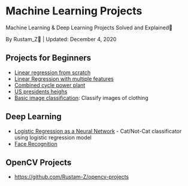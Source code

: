 # Machine Learning Projects 
Machine Learning & Deep Learning Projects Solved and Explained🎯

By Rustam_Z🚀 | Updated: December 4, 2020

## Projects for Beginners
- [Linear regression from scratch](linear-regression-from-scratch)
- [Linear Regression with multiple features](linear-regression-multiple-features)
- [Combined cycle power plant](power-plant)
- [US presidents heighs](US-presidents-heights)
- [Basic image classification](classify-images-of-clothing.ipynb): Classify images of clothing

## Deep Learning
- [Logistic Regression as a Neural Network](Logistic-Regression-as-a-Neural-Network) - Cat/Not-Cat classificator using logistic regression model
- [Face Recognition](Face-Regognition)

## OpenCV Projects
- https://github.com/Rustam-Z/opencv-projects
